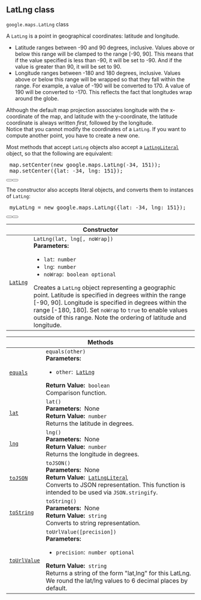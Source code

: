 
<devsite-heading text=" LatLng class" for="LatLng" level="h2" link="" toc="" back-to-top=""><h2 id="LatLng" is-upgraded="">LatLng class </h2></devsite-heading>
<p>
<code translate="no" dir="ltr"><span itemprop="path">google.maps</span>.<span itemprop="name">LatLng</span></code>
class
</p>
<p>A <code translate="no" dir="ltr">LatLng</code> is a point in geographical coordinates: latitude and longitude.<br> </p><ul> <li>Latitude ranges between -90 and 90 degrees, inclusive. Values above or below this range will be clamped to the range [-90, 90]. This means that if the value specified is less than -90, it will be set to -90. And if the value is greater than 90, it will be set to 90.</li> <li>Longitude ranges between -180 and 180 degrees, inclusive. Values above or below this range will be wrapped so that they fall within the range. For example, a value of -190 will be converted to 170. A value of 190 will be converted to -170. This reflects the fact that longitudes wrap around the globe.</li> </ul> Although the default map projection associates longitude with the x-coordinate of the map, and latitude with the y-coordinate, the latitude coordinate is always written <em>first</em>, followed by the longitude.<br> Notice that you cannot modify the coordinates of a <code translate="no" dir="ltr">LatLng</code>. If you want to compute another point, you have to create a new one.<br> <p> Most methods that accept <code translate="no" dir="ltr">LatLng</code> objects also accept a <code translate="no" dir="ltr"><a href="LatLngLiteral.md">LatLngLiteral</a></code> object, so that the following are equivalent: </p><devsite-code no-copy=""><pre translate="no" dir="ltr" is-upgraded=""> map.setCenter(new google.maps.LatLng(-34, 151));<br> map.setCenter({lat: -34, lng: 151}); </pre><div class="devsite-code-buttons-container"><button class="gc-analytics-event material-icons devsite-icon-code-dark devsite-toggle-dark" data-category="Site-Wide Custom Events" data-label="Dark Code Toggle" track-type="exampleCode" track-name="darkCodeToggle" title="Dark code theme"></button><button class="gc-analytics-event material-icons devsite-icon-code-light devsite-toggle-light" data-category="Site-Wide Custom Events" data-label="Light Code Toggle" track-type="exampleCode" track-name="lightCodeToggle" title="Light code theme"></button></div></devsite-code> <p> The constructor also accepts literal objects, and converts them to instances of <code translate="no" dir="ltr">LatLng</code>: </p><devsite-code no-copy=""><pre translate="no" dir="ltr" is-upgraded=""> myLatLng = new google.maps.LatLng({lat: -34, lng: 151}); </pre><div class="devsite-code-buttons-container"><button class="gc-analytics-event material-icons devsite-icon-code-dark devsite-toggle-dark" data-category="Site-Wide Custom Events" data-label="Dark Code Toggle" track-type="exampleCode" track-name="darkCodeToggle" title="Dark code theme"></button><button class="gc-analytics-event material-icons devsite-icon-code-light devsite-toggle-light" data-category="Site-Wide Custom Events" data-label="Light Code Toggle" track-type="exampleCode" track-name="lightCodeToggle" title="Light code theme"></button></div></devsite-code><p></p>
<div class="devsite-table-wrapper"><table class="constructors responsive" summary="class LatLng - Constructor">
<thead>
<tr><th colspan="2" id="LatLng.constructor">Constructor</th>
</tr></thead>
<tbody>
<tr>
<td><code translate="no" dir="ltr"><a class="secret-link" href="#LatLng.constructor"><span>LatLng</span></a></code></td>
<td><div><code translate="no" dir="ltr">LatLng(lat, lng[, noWrap])</code></div>
<div class="desc"><strong>Parameters:</strong>&nbsp; <ul>
<li><code translate="no" dir="ltr">lat</code>:&nbsp; <code translate="no" dir="ltr">number</code></li>
<li><code translate="no" dir="ltr">lng</code>:&nbsp; <code translate="no" dir="ltr">number</code></li>
<li><code translate="no" dir="ltr">noWrap</code>:&nbsp; <code translate="no" dir="ltr">boolean <span class="optional-type-annotation">optional</span></code></li>
</ul></div>
<div class="desc">Creates a <code translate="no" dir="ltr">LatLng</code> object representing a geographic point. Latitude is specified in degrees within the range [-90, 90]. Longitude is specified in degrees within the range [-180, 180]. Set <code translate="no" dir="ltr">noWrap</code> to <code translate="no" dir="ltr">true</code> to enable values outside of this range. Note the ordering of latitude and longitude.</div></td>
</tr>
</tbody>
</table></div>
<div class="devsite-table-wrapper"><table class="methods responsive" summary="class LatLng - Methods">
<thead>
<tr><th colspan="2">Methods</th>
</tr></thead>
<tbody>
<tr id="LatLng.equals">
<td itemprop="property"><code translate="no" dir="ltr"><a class="secret-link" href="#LatLng.equals"><span>equals</span></a></code></td>
<td><div><code translate="no" dir="ltr">equals(other)</code></div>
<div class="desc"><strong>Parameters:</strong>&nbsp; <ul>
<li><code translate="no" dir="ltr">other</code>:&nbsp; <code translate="no" dir="ltr"><a href="LatLng.md">LatLng</a></code></li>
</ul></div>
<div class="desc"><strong>Return Value:</strong>&nbsp; <code translate="no" dir="ltr">boolean</code></div>
<div class="desc">Comparison function.</div></td>
</tr>
<tr id="LatLng.lat">
<td itemprop="property"><code translate="no" dir="ltr"><a class="secret-link" href="#LatLng.lat"><span>lat</span></a></code></td>
<td><div><code translate="no" dir="ltr">lat()</code></div>
<div class="desc"><strong>Parameters:</strong>&nbsp; None</div>
<div class="desc"><strong>Return Value:</strong>&nbsp; <code translate="no" dir="ltr">number</code></div>
<div class="desc">Returns the latitude in degrees.</div></td>
</tr>
<tr id="LatLng.lng">
<td itemprop="property"><code translate="no" dir="ltr"><a class="secret-link" href="#LatLng.lng"><span>lng</span></a></code></td>
<td><div><code translate="no" dir="ltr">lng()</code></div>
<div class="desc"><strong>Parameters:</strong>&nbsp; None</div>
<div class="desc"><strong>Return Value:</strong>&nbsp; <code translate="no" dir="ltr">number</code></div>
<div class="desc">Returns the longitude in degrees.</div></td>
</tr>
<tr id="LatLng.toJSON">
<td itemprop="property"><code translate="no" dir="ltr"><a class="secret-link" href="#LatLng.toJSON"><span>toJSON</span></a></code></td>
<td><div><code translate="no" dir="ltr">toJSON()</code></div>
<div class="desc"><strong>Parameters:</strong>&nbsp; None</div>
<div class="desc"><strong>Return Value:</strong>&nbsp; <code translate="no" dir="ltr"><a href="LatLngLiteral.md">LatLngLiteral</a></code></div>
<div class="desc">Converts to JSON representation. This function is intended to be used via <code translate="no" dir="ltr">JSON.stringify</code>.</div></td>
</tr>
<tr id="LatLng.toString">
<td itemprop="property"><code translate="no" dir="ltr"><a class="secret-link" href="#LatLng.toString"><span>toString</span></a></code></td>
<td><div><code translate="no" dir="ltr">toString()</code></div>
<div class="desc"><strong>Parameters:</strong>&nbsp; None</div>
<div class="desc"><strong>Return Value:</strong>&nbsp; <code translate="no" dir="ltr">string</code></div>
<div class="desc">Converts to string representation.</div></td>
</tr>
<tr id="LatLng.toUrlValue">
<td itemprop="property"><code translate="no" dir="ltr"><a class="secret-link" href="#LatLng.toUrlValue"><span>toUrlValue</span></a></code></td>
<td><div><code translate="no" dir="ltr">toUrlValue([precision])</code></div>
<div class="desc"><strong>Parameters:</strong>&nbsp; <ul>
<li><code translate="no" dir="ltr">precision</code>:&nbsp; <code translate="no" dir="ltr">number <span class="optional-type-annotation">optional</span></code></li>
</ul></div>
<div class="desc"><strong>Return Value:</strong>&nbsp; <code translate="no" dir="ltr">string</code></div>
<div class="desc">Returns a string of the form "lat,lng" for this LatLng. We round the lat/lng values to 6 decimal places by default.</div></td>
</tr>
</tbody>
</table></div>
<script src="replace_links.js"></script>
